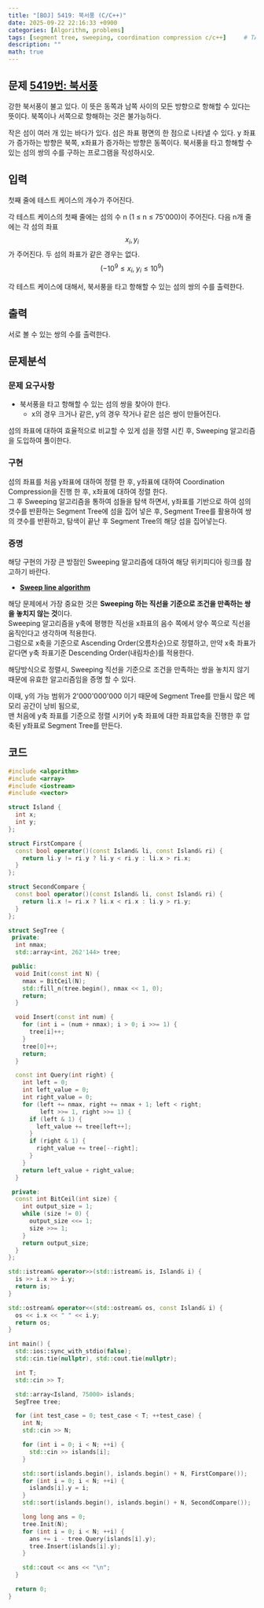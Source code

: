 ```yaml
---
title: "[BOJ] 5419: 북서풍 (C/C++)"
date: 2025-09-22 22:16:33 +0900
categories: [Algorithm, problems]
tags: [segment tree, sweeping, coordination compression c/c++]     # TAG names should always be lowercase
description: ""
math: true
---
```

## 문제 [5419번: 북서풍](https://www.acmicpc.net/problem/5419)
강한 북서풍이 불고 있다. 이 뜻은 동쪽과 남쪽 사이의 모든 방향으로 항해할 수 있다는 뜻이다. 북쪽이나 서쪽으로 항해하는 것은 불가능하다.

작은 섬이 여러 개 있는 바다가 있다. 섬은 좌표 평면의 한 점으로 나타낼 수 있다. y 좌표가 증가하는 방향은 북쪽, x좌표가 증가하는 방향은 동쪽이다. 북서풍을 타고 항해할 수 있는 섬의 쌍의 수를 구하는 프로그램을 작성하시오.

## 입력
첫째 줄에 테스트 케이스의 개수가 주어진다.

각 테스트 케이스의 첫째 줄에는 섬의 수 n (1 ≤ n ≤ 75'000)이 주어진다. 다음 n개 줄에는 각 섬의 좌표 $$ x_i, y_i $$가 주어진다. 두 섬의 좌표가 같은 경우는 없다. $$ (-10^9 ≤ x_i,\;y_i ≤ 10^9) $$ 

각 테스트 케이스에 대해서, 북서풍을 타고 항해할 수 있는 섬의 쌍의 수를 출력한다.
## 출력
서로 볼 수 있는 쌍의 수를 출력한다.

## 문제분석
### 문제 요구사항
- 북서풍을 타고 항해할 수 있는 섬의 쌍을 찾아야 한다. 
  - x의 경우 크거나 같은, y의 경우 작거나 같은 섬은 쌍이 만들어진다.

섬의 좌표에 대하여 효율적으로 비교할 수 있게 섬을 정렬 시킨 후, Sweeping 알고리즘을 도입하여 풀이한다.

### 구현
섬의 좌표를 처음 y좌표에 대하여 정렬 한 후, y좌표에 대하여 Coordination Compression을 진행 한 후, x좌표에 대하여 정렬 한다.<br>
그 후 Sweeping 알고리즘을 통하여 섬들을 탐색 하면서, y좌표를 기반으로 하여 섬의 갯수를 반환하는 Segment Tree에 섬을 집어 넣은 후, Segment Tree를 활용하여 쌍의 갯수를 반환하고, 탐색이 끝난 후 Segment Tree의 해당 섬을 집어넣는다.

### 증명
해당 구현의 가장 큰 방점인 Sweeping 알고리즘에 대하여 해당 위키피디아 링크를 참고하기 바란다.
- **[Sweep line algorithm](https://en.wikipedia.org/wiki/Sweep_line_algorithm)**

해당 문제에서 가장 중요한 것은 **Sweeping 하는 직선을 기준으로 조건을 만족하는 쌍을 놓치지 않는 것**이다.<br>
Sweeping 알고리즘을 y축에 평행한 직선을 x좌표의 음수 쪽에서 양수 쪽으로 직선을 움직인다고 생각하며 적용한다.<br>
그럼으로 x축을 기준으로 Ascending Order(오름차순)으로 정렬하고, 만약 x축 좌표가 같다면 y축 좌표기준 Descending Order(내림차순)를 적용한다.

해당방식으로 정렬시, Sweeping 직선을 기준으로 조건을 만족하는 쌍을 놓치지 않기 때문에 유효한 알고리즘임을 증명 할 수 있다.

이때, y의 가능 범위가 2'000'000'000 이기 때문에 Segment Tree를 만들시 많은 메모리 공간이 낭비 됨으로,<br>
맨 처음에 y축 좌표를 기준으로 정렬 시키어 y축 좌표에 대한 좌표압축을 진행한 후 압축된 y좌표로 Segment Tree를 만든다.

## 코드
```cpp
#include <algorithm>
#include <array>
#include <iostream>
#include <vector>

struct Island {
  int x;
  int y;
};

struct FirstCompare {
  const bool operator()(const Island& li, const Island& ri) {
    return li.y != ri.y ? li.y < ri.y : li.x > ri.x;
  }
};

struct SecondCompare {
  const bool operator()(const Island& li, const Island& ri) {
    return li.x != ri.x ? li.x < ri.x : li.y > ri.y;
  }
};

struct SegTree {
 private:
  int nmax;
  std::array<int, 262'144> tree;

 public:
  void Init(const int N) {
    nmax = BitCeil(N);
    std::fill_n(tree.begin(), nmax << 1, 0);
    return;
  }

  void Insert(const int num) {
    for (int i = (num + nmax); i > 0; i >>= 1) {
      tree[i]++;
    }
    tree[0]++;
    return;
  }

  const int Query(int right) {
    int left = 0;
    int left_value = 0;
    int right_value = 0;
    for (left += nmax, right += nmax + 1; left < right;
         left >>= 1, right >>= 1) {
      if (left & 1) {
        left_value += tree[left++];
      }
      if (right & 1) {
        right_value += tree[--right];
      }
    }
    return left_value + right_value;
  }

 private:
  const int BitCeil(int size) {
    int output_size = 1;
    while (size != 0) {
      output_size <<= 1;
      size >>= 1;
    }
    return output_size;
  }
};

std::istream& operator>>(std::istream& is, Island& i) {
  is >> i.x >> i.y;
  return is;
}

std::ostream& operator<<(std::ostream& os, const Island& i) {
  os << i.x << " " << i.y;
  return os;
}

int main() {
  std::ios::sync_with_stdio(false);
  std::cin.tie(nullptr), std::cout.tie(nullptr);

  int T;
  std::cin >> T;

  std::array<Island, 75000> islands;
  SegTree tree;

  for (int test_case = 0; test_case < T; ++test_case) {
    int N;
    std::cin >> N;

    for (int i = 0; i < N; ++i) {
      std::cin >> islands[i];
    }

    std::sort(islands.begin(), islands.begin() + N, FirstCompare());
    for (int i = 0; i < N; ++i) {
      islands[i].y = i;
    }
    std::sort(islands.begin(), islands.begin() + N, SecondCompare());

    long long ans = 0;
    tree.Init(N);
    for (int i = 0; i < N; ++i) {
      ans += i - tree.Query(islands[i].y);
      tree.Insert(islands[i].y);
    }

    std::cout << ans << "\n";
  }

  return 0;
}
```
